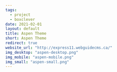 ```yaml
---
tags:
  - project
  - boxclever
date: 2021-02-01
layout: default
title: Aspen Theme
short: Aspen Theme
redirect: true
website_url: "http://express11.webguidecms.ca/"
img_desktop: "aspen-desktop.png"
img_mobile: "aspen-mobile.png"
img_small: "aspen-small.png"
---
```


